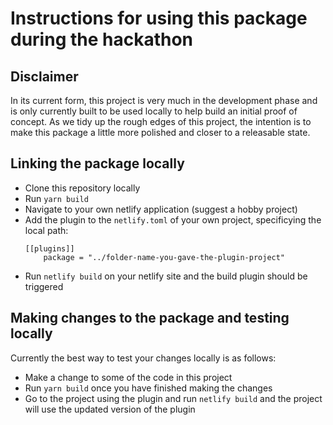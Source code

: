 # Instructions for using this package during the hackathon

## Disclaimer

In its current form, this project is very much in the development phase and is only currently built to be used locally to help build an initial proof of concept. As we tidy up the rough edges of this project, the intention is to make this package a little more polished and closer to a releasable state.

## Linking the package locally

- Clone this repository locally
- Run `yarn build`
- Navigate to your own netlify application (suggest a hobby project)
- Add the plugin to the `netlify.toml` of your own project, specificying the local path:
  ```
  [[plugins]]
      package = "../folder-name-you-gave-the-plugin-project"
  ```
- Run `netlify build` on your netlify site and the build plugin should be triggered

## Making changes to the package and testing locally

Currently the best way to test your changes locally is as follows:

- Make a change to some of the code in this project
- Run `yarn build` once you have finished making the changes
- Go to the project using the plugin and run `netlify build` and the project will use the updated version of the plugin
